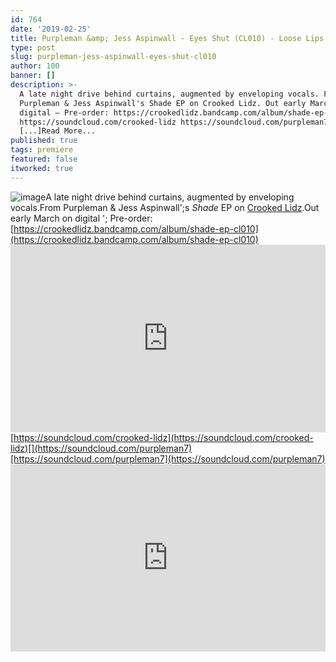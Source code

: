 ```yaml
---
id: 764
date: '2019-02-25'
title: Purpleman &amp; Jess Aspinwall - Eyes Shut (CL010) - Loose Lips
type: post
slug: purpleman-jess-aspinwall-eyes-shut-cl010
author: 100
banner: []
description: >-
  A late night drive behind curtains, augmented by enveloping vocals. From
  Purpleman & Jess Aspinwall's Shade EP on Crooked Lidz. Out early March on
  digital – Pre-order: https://crookedlidz.bandcamp.com/album/shade-ep-cl010
  https://soundcloud.com/crooked-lidz https://soundcloud.com/purpleman7
  [...]Read More...
published: true
tags: premiere
featured: false
itworked: true
---
```

![image](../undefined)A late night drive behind curtains, augmented by enveloping vocals.From Purpleman & Jess Aspinwall';s _Shade_ EP on [Crooked Lidz](https://soundcloud.com/crooked-lidz).Out early March on digital '; Pre-order: [](https://crookedlidz.bandcamp.com/album/shade-ep-cl010)[https://crookedlidz.bandcamp.com/album/shade-ep-cl010](https://crookedlidz.bandcamp.com/album/shade-ep-cl010)<iframe width='100%' height='300' scrolling='no' frameborder='no' allow='autoplay' src='https://w.soundcloud.com/player/?url=https%3A//api.soundcloud.com/tracks/581264754&color=%23ff5500&auto_play=false&hide_related=false&show_comments=true&show_user=true&show_reposts=false&show_teaser=true'></iframe>[](https://soundcloud.com/crooked-lidz)[https://soundcloud.com/crooked-lidz](https://soundcloud.com/crooked-lidz)[](https://soundcloud.com/purpleman7)[https://soundcloud.com/purpleman7](https://soundcloud.com/purpleman7)<iframe width='100%' height='300' scrolling='no' frameborder='no' allow='autoplay' src='https://www.youtube.com/embed/7kKL5mg659c'></iframe>